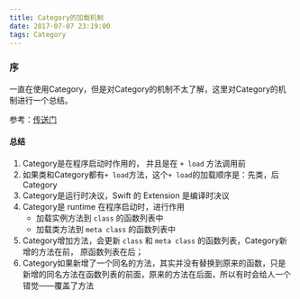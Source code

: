 ```yaml
---
title: Category的加载机制
date: 2017-07-07 23:19:00
tags: Category
---
```


[url1]: https://tech.meituan.com/DiveIntoCategory.html

###  序

一直在使用Category，但是对Category的机制不太了解，这里对Category的机制进行一个总结。

参考：[传送门][url1]

#### 总结

1. Category是在程序启动时作用的， 并且是在 `+ load` 方法调用前
2. 如果类和Category都有`+ load`方法，这个`+ load`的加载顺序是：先类，后Category
3. Category是运行时决议，Swift 的 Extension 是编译时决议
4. Category是 runtime 在程序启动时，进行作用
    * 加载实例方法到 `class` 的函数列表中
    * 加载类方法到 `meta class` 的函数列表中
5. Category增加方法，会更新 `class` 和 `meta class` 的函数列表，Category新增的方法在前， 原函数列表在后；
6. Category如果新增了一个同名的方法，其实并没有替换到原来的函数，只是新增的同名方法在函数列表的前面，原来的方法在后面，所以有时会给人一个错觉——覆盖了方法